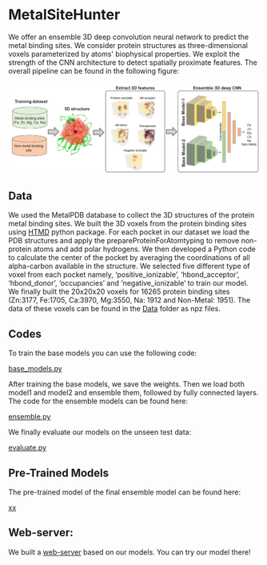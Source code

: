 # MetalSiteHunter

We offer an ensemble 3D deep convolution neural network to predict the metal binding sites. We consider protein structures as three-dimensional voxels parameterized by atoms' biophysical properties. We exploit the strength of the CNN architecture to detect spatially proximate features. The overall pipeline can be found in the following figure:

![metal-site-prediction-data-pipeline](https://github.com/ClinicalAI/metal-site-hunter/blob/main/model_pipe_line.png)
## Data
We used the MetalPDB database to collect the 3D structures of the protein metal binding sites. We built the 3D voxels from the protein binding sites using [HTMD](https://software.acellera.com/docs/latest/htmd/index.html) python package. For each pocket in our dataset we load the PDB structures and apply the prepareProteinForAtomtyping to remove non-protein atoms and add polar hydrogens. We then developed a Python code to calculate the center of the pocket by averaging the coordinations of all alpha-carbon available in the structure. We selected five different type of voxel from each pocket namely, ‘positive_ionizable’, ‘hbond_acceptor’, ‘hbond_donor’, ‘occupancies’ and ‘negative_ionizable’ to train our model. We finally built the 20x20x20 voxels for 16265 protein binding sites (Zn:3177, Fe:1705, Ca:3970, Mg:3550, Na: 1912 and Non-Metal: 1951). The data of these voxels can be found in the [Data](https://github.com/ClinicalAI/metal-site-hunter/tree/main/data) folder as npz files. 
## Codes
To train the base models you can use the following code:

[base_models.py](https://github.com/ClinicalAI/metal-site-hunter/blob/main/base_models.py)

After training the base models, we save the weights. Then we load both model1 and model2 and ensemble them, followed by fully connected layers. The code for the ensemble models can be found here:

[ensemble.py](https://github.com/ClinicalAI/metal-site-hunter/blob/main/ensemble.py)

We finally evaluate our models on the unseen test data:

[evaluate.py](https://github.com/ClinicalAI/metal-site-hunter/blob/main/evaluate.py)



## Pre-Trained Models
The pre-trained model of the final ensemble model can be found here:

[xx](https://github.com/ClinicalAI/metal-site-hunter/blob/main/xx.py)


## Web-server:

We built a [web-server](https://mohamad-lab.ai/metalsitehunter/) based on our models. You can try our model there!



